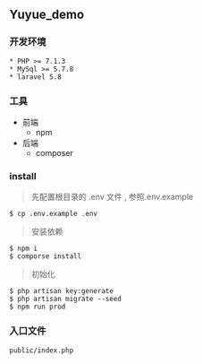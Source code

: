 ## Yuyue_demo

### 开发环境
    * PHP >= 7.1.3
    * MySql >= 5.7.8
    * laravel 5.8
    

### 工具
- 前端
    * npm
- 后端
    * composer

### install
> 先配置根目录的 .env 文件 , 参照.env.example
```
$ cp .env.example .env
```
> 安装依赖
```
$ npm i
$ comporse install
```
> 初始化
```
$ php artisan key:generate
$ php artisan migrate --seed
$ npm run prod 
```

### 入口文件
```
public/index.php
```

